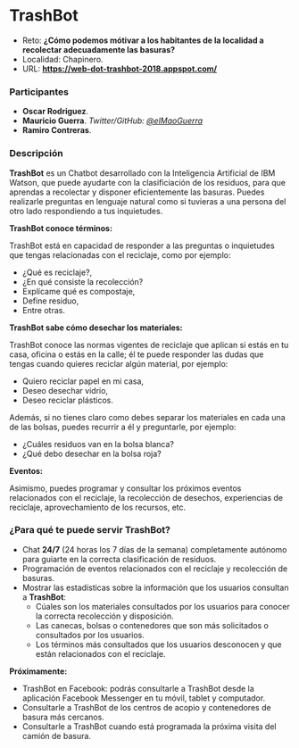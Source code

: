 # TrashBot

- Reto: **¿Cómo podemos mótivar a los habitantes de la localidad a recolectar adecuadamente las basuras?**
- Localidad: Chapinero.
- URL: 
    **https://web-dot-trashbot-2018.appspot.com/**

### Participantes
- **Oscar Rodriguez**.
- **Mauricio Guerra**. *Twitter/GitHub: <a href="https://github.com/elmaoguerra">@elMaoGuerra</a>*
- **Ramiro Contreras**.

### Descripción
**TrashBot** es un Chatbot desarrollado con la Inteligencia Artificial de IBM Watson, que puede ayudarte con la clasificiación de los residuos, para que aprendas a recolectar y disponer eficientemente las basuras. Puedes realizarle preguntas en lenguaje natural como si tuvieras a una persona del otro lado respondiendo a tus inquietudes.


**TrashBot conoce términos:**

TrashBot está en capacidad de responder a las preguntas o inquietudes que tengas relacionadas con el reciclaje, como por ejemplo: 
   - ¿Qué es reciclaje?, 
   - ¿En qué consiste la recolección?
   - Explícame qué es compostaje, 
   - Define residuo,
   - Entre otras.


**TrashBot sabe cómo desechar los materiales:**

TrashBot conoce las normas vigentes de reciclaje que aplican si estás en tu casa, oficina o estás en la calle; él te puede responder las dudas que tengas cuando quieres reciclar algún material, por ejemplo: 
   - Quiero reciclar papel en mi casa, 
   - Deseo desechar vidrio,
   - Deseo reciclar plásticos.

Además, si no tienes claro como debes separar los materiales en cada una de las bolsas, puedes recurrir a él y preguntarle, por ejemplo:
   - ¿Cuáles residuos van en la bolsa blanca?
   - ¿Qué debo desechar en la bolsa roja? 


**Eventos:**

Asimismo, puedes programar y consultar los próximos eventos relacionados con el reciclaje, la recolección de desechos, experiencias de reciclaje, aprovechamiento de los recursos, etc.

### ¿Para qué te puede servir TrashBot?

- Chat **24/7** (24 horas los 7 días de la semana) completamente autónomo para guiarte en la correcta clasificación de residuos.
- Programación de eventos relacionados con el reciclaje y recolección de basuras.
- Mostrar las estadísticas sobre la información que los usuarios consultan a **TrashBot**:
    - Cúales son los materiales consultados por los usuarios para conocer la correcta recolección y disposición.
    - Las canecas, bolsas o contenedores que son más solicitados o consultados por los usuarios.
    - Los términos más consultados que los usuarios desconocen y que están relacionados con el reciclaje.

**Próximamente:**
 - TrashBot en Facebook: podrás consultarle a TrashBot desde la aplicación Facebook Messenger en tu móvil, tablet y computador.
 - Consultarle a TrashBot de los centros de acopio y contenedores de basura más cercanos.
 - Consultarle a TrashBot cuando está programada la próxima visita del camión de basura.
